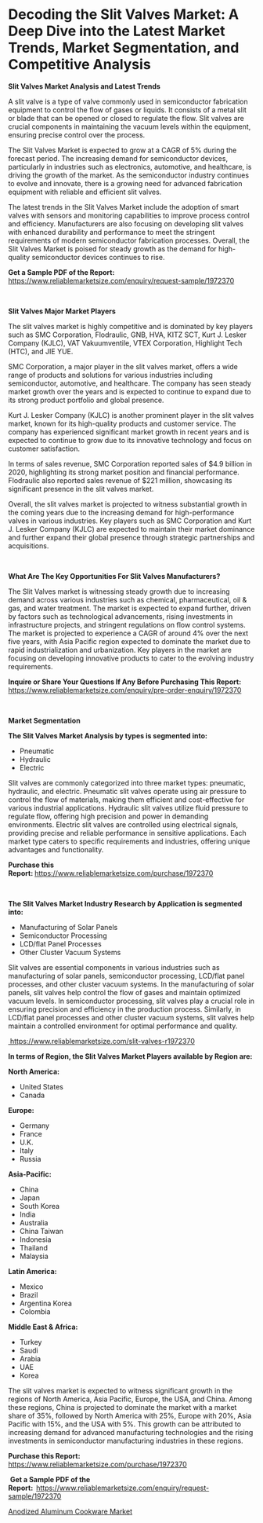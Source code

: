 <p><h1>Decoding the Slit Valves Market: A Deep Dive into the Latest Market Trends, Market Segmentation, and Competitive Analysis</h1></p><p><strong>Slit Valves Market Analysis and Latest Trends</strong></p>
<p><p>A slit valve is a type of valve commonly used in semiconductor fabrication equipment to control the flow of gases or liquids. It consists of a metal slit or blade that can be opened or closed to regulate the flow. Slit valves are crucial components in maintaining the vacuum levels within the equipment, ensuring precise control over the process.</p><p>The Slit Valves Market is expected to grow at a CAGR of 5% during the forecast period. The increasing demand for semiconductor devices, particularly in industries such as electronics, automotive, and healthcare, is driving the growth of the market. As the semiconductor industry continues to evolve and innovate, there is a growing need for advanced fabrication equipment with reliable and efficient slit valves.</p><p>The latest trends in the Slit Valves Market include the adoption of smart valves with sensors and monitoring capabilities to improve process control and efficiency. Manufacturers are also focusing on developing slit valves with enhanced durability and performance to meet the stringent requirements of modern semiconductor fabrication processes. Overall, the Slit Valves Market is poised for steady growth as the demand for high-quality semiconductor devices continues to rise.</p></p>
<p><strong>Get a Sample PDF of the Report:&nbsp;</strong> <a href="https://www.reliablemarketsize.com/enquiry/request-sample/1972370">https://www.reliablemarketsize.com/enquiry/request-sample/1972370</a></p>
<p>&nbsp;</p>
<p><strong>Slit Valves Major Market Players</strong></p>
<p><p>The slit valves market is highly competitive and is dominated by key players such as SMC Corporation, Flodraulic, GNB, HVA, KITZ SCT, Kurt J. Lesker Company (KJLC), VAT Vakuumventile, VTEX Corporation, Highlight Tech (HTC), and JIE YUE.</p><p>SMC Corporation, a major player in the slit valves market, offers a wide range of products and solutions for various industries including semiconductor, automotive, and healthcare. The company has seen steady market growth over the years and is expected to continue to expand due to its strong product portfolio and global presence.</p><p>Kurt J. Lesker Company (KJLC) is another prominent player in the slit valves market, known for its high-quality products and customer service. The company has experienced significant market growth in recent years and is expected to continue to grow due to its innovative technology and focus on customer satisfaction.</p><p>In terms of sales revenue, SMC Corporation reported sales of $4.9 billion in 2020, highlighting its strong market position and financial performance. Flodraulic also reported sales revenue of $221 million, showcasing its significant presence in the slit valves market.</p><p>Overall, the slit valves market is projected to witness substantial growth in the coming years due to the increasing demand for high-performance valves in various industries. Key players such as SMC Corporation and Kurt J. Lesker Company (KJLC) are expected to maintain their market dominance and further expand their global presence through strategic partnerships and acquisitions.</p></p>
<p>&nbsp;</p>
<p><strong>What Are The Key Opportunities For Slit Valves Manufacturers?</strong></p>
<p><p>The Slit Valves market is witnessing steady growth due to increasing demand across various industries such as chemical, pharmaceutical, oil & gas, and water treatment. The market is expected to expand further, driven by factors such as technological advancements, rising investments in infrastructure projects, and stringent regulations on flow control systems. The market is projected to experience a CAGR of around 4% over the next five years, with Asia Pacific region expected to dominate the market due to rapid industrialization and urbanization. Key players in the market are focusing on developing innovative products to cater to the evolving industry requirements.</p></p>
<p><strong>Inquire or Share Your Questions If Any Before Purchasing This Report:</strong> <a href="https://www.reliablemarketsize.com/enquiry/pre-order-enquiry/1972370">https://www.reliablemarketsize.com/enquiry/pre-order-enquiry/1972370</a></p>
<p>&nbsp;</p>
<p><strong>Market Segmentation</strong></p>
<p><strong>The Slit Valves Market Analysis by types is segmented into:</strong></p>
<p><ul><li>Pneumatic</li><li>Hydraulic</li><li>Electric</li></ul></p>
<p><p>Slit valves are commonly categorized into three market types: pneumatic, hydraulic, and electric. Pneumatic slit valves operate using air pressure to control the flow of materials, making them efficient and cost-effective for various industrial applications. Hydraulic slit valves utilize fluid pressure to regulate flow, offering high precision and power in demanding environments. Electric slit valves are controlled using electrical signals, providing precise and reliable performance in sensitive applications. Each market type caters to specific requirements and industries, offering unique advantages and functionality.</p></p>
<p><strong>Purchase this Report:&nbsp;</strong><a href="https://www.reliablemarketsize.com/purchase/1972370">https://www.reliablemarketsize.com/purchase/1972370</a></p>
<p>&nbsp;</p>
<p><strong>The Slit Valves Market Industry Research by Application is segmented into:</strong></p>
<p><ul><li>Manufacturing of Solar Panels</li><li>Semiconductor Processing</li><li>LCD/flat Panel Processes</li><li>Other Cluster Vacuum Systems</li></ul></p>
<p><p>Slit valves are essential components in various industries such as manufacturing of solar panels, semiconductor processing, LCD/flat panel processes, and other cluster vacuum systems. In the manufacturing of solar panels, slit valves help control the flow of gases and maintain optimized vacuum levels. In semiconductor processing, slit valves play a crucial role in ensuring precision and efficiency in the production process. Similarly, in LCD/flat panel processes and other cluster vacuum systems, slit valves help maintain a controlled environment for optimal performance and quality.</p></p>
<p><a href="https://www.reliablemarketsize.com/slit-valves-r1972370">&nbsp;https://www.reliablemarketsize.com/slit-valves-r1972370</a></p>
<p><strong>In terms of Region, the Slit Valves Market Players available by Region are:</strong></p>
<p>
    <p> <strong> North America: </strong>
        <ul>
            <li>United States</li>
            <li>Canada</li>
        </ul>
        </p> 
    <p> <strong> Europe: </strong>
        <ul>
            <li>Germany</li>
            <li>France</li>
            <li>U.K.</li>
            <li>Italy</li>
            <li>Russia</li>
        </ul>
        </p> 
    <p> <strong> Asia-Pacific: </strong>
        <ul>
            <li>China</li>
            <li>Japan</li>
            <li>South Korea</li>
            <li>India</li>
            <li>Australia</li>
            <li>China Taiwan</li>
            <li>Indonesia</li>
            <li>Thailand</li>
            <li>Malaysia</li>
        </ul>
        </p> 
    <p> <strong> Latin America: </strong>
        <ul>
            <li>Mexico</li>
            <li>Brazil</li>
            <li>Argentina Korea</li>
            <li>Colombia</li>
        </ul>
        </p> 
    <p> <strong> Middle East & Africa: </strong>
        <ul>
            <li>Turkey</li>
            <li>Saudi</li>
            <li>Arabia</li>
            <li>UAE</li>
            <li>Korea</li>
        </ul>
    </p>
    </p>
<p><p>The slit valves market is expected to witness significant growth in the regions of North America, Asia Pacific, Europe, the USA, and China. Among these regions, China is projected to dominate the market with a market share of 35%, followed by North America with 25%, Europe with 20%, Asia Pacific with 15%, and the USA with 5%. This growth can be attributed to increasing demand for advanced manufacturing technologies and the rising investments in semiconductor manufacturing industries in these regions.</p></p>
<p><strong>Purchase this Report: </strong><a href="https://www.reliablemarketsize.com/purchase/1972370">https://www.reliablemarketsize.com/purchase/1972370</a></p>
<p>&nbsp;<strong>Get a Sample PDF of the Report:&nbsp;&nbsp;</strong><a href="https://www.reliablemarketsize.com/enquiry/request-sample/1972370">https://www.reliablemarketsize.com/enquiry/request-sample/1972370</a></p>
<p><strong></strong></p>
<p><p><a href="https://github.com/abigailsutherland7889/Market-Research-Report-List-1/blob/main/anodized-aluminum-cookware-market.md">Anodized Aluminum Cookware Market</a></p></p>
